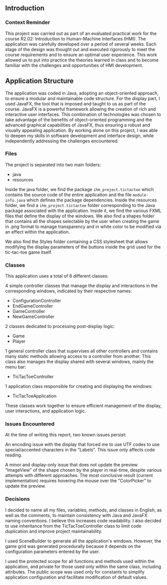 ## Introduction
### Context Reminder

This project was carried out as part of an evaluated practical work for the course R2.02: Introduction to Human-Machine Interfaces (HMI). The application was carefully developed over a period of several weeks. Each stage of the design was thought out and executed rigorously to meet the course requirements and to ensure an optimal user experience. This work allowed us to put into practice the theories learned in class and to become familiar with the challenges and opportunities of HMI development.

## Application Structure

The application was coded in Java, adopting an object-oriented approach, to ensure a modular and maintainable code structure. For the display part, I used JavaFX, the tool that is imposed and taught to us as part of the course. JavaFX is a powerful framework allowing the creation of rich and interactive user interfaces. This combination of technologies was chosen to take advantage of the benefits of object-oriented programming and the advanced graphical capabilities of JavaFX, thus ensuring a robust and visually appealing application. By working alone on this project, I was able to deepen my skills in software development and interface design, while independently addressing the challenges encountered.

### Files

The project is separated into two main folders:

- java
- resources

Inside the java folder, we find the package `ihm_project.tictactoe` which contains the source code of the entire application and the file `module-info.java` which defines the package dependencies.
Inside the resources folder, we find a `ihm_project.tictactoe` folder corresponding to the Java package associated with the application. Inside it, we find the various FXML files that define the display of the windows. We also find a shapes folder that contains all the shapes selectable by the user when creating the game in .png format to manage transparency and in white color to be modified via an effect within the application.

We also find the Styles folder containing a CSS stylesheet that allows modifying the display parameters of the buttons inside the grid used for the tic-tac-toe game itself.

### Classes

This application uses a total of 8 different classes:

4 simple controller classes that manage the display and interactions in the corresponding windows, indicated by their respective names:

- ConfigurationController
- EndGameController
- GameController
- NewGameController

2 classes dedicated to processing post-display logic:

- Game
- Player

1 general controller class that supervises all other controllers and contains many static methods allowing access to a controller from another. This class also manages the display shared with several windows, mainly the menu bar:

- TicTacToeController

1 application class responsible for creating and displaying the windows:

- TicTacToeApplication

These classes work together to ensure efficient management of the display, user interactions, and application logic.

### Issues Encountered

At the time of writing this report, two known issues persist:

An encoding issue with the display that forced me to use UTF codes to use special/accented characters in the "Labels". This issue only affects code reading.

A minor and display-only issue that does not update the preview "ImageView" of the shape chosen by the player in real-time, despite various attempts with different approaches. The most conclusive result (current implementation) requires hovering the mouse over the "ColorPicker" to update the preview.

### Decisions

I decided to name all my files, variables, methods, and classes in English, as well as the comments, to maintain consistency with Java and JavaFX naming conventions. I believe this increases code readability. I also decided to use inheritance from the TicTacToeController class to limit code duplication and improve project maintainability.

I used SceneBuilder to generate all the application's windows. However, the game grid was generated procedurally because it depends on the configuration parameters entered by the user.

I used the protected scope for all functions and methods used within the application, and private for those used only within the same class, including attributes. The public scope was used only for constants to simplify application configuration and facilitate modification of default values.

